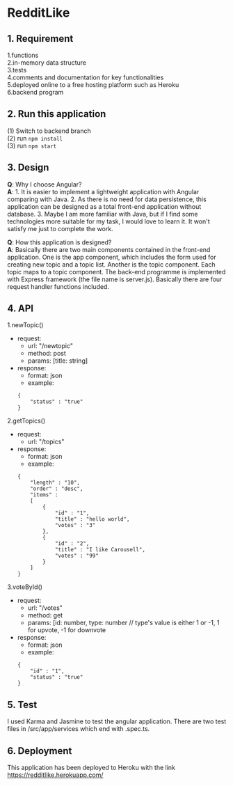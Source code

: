 # RedditLike

## 1. Requirement

1.functions<br/>
2.in-memory data structure<br/>
3.tests<br/>
4.comments and documentation for key functionalities<br/>
5.deployed online to a free hosting platform such as Heroku<br/>
6.backend program<br/>

## 2. Run this application
(1) Switch to backend branch<br>
(2) run `npm install`<br>
(3) run `npm start`<br>

## 3. Design
<b>Q</b>: Why I choose Angular?<br>
<b>A</b>: 1. It is easier to implement a lightweight application with Angular comparing with Java. 2. As there is no need for data persistence, this application can be designed as a total front-end application without database. 3. Maybe I am more familiar with Java, but if I find some technologies more suitable for my task, I would love to learn it. It won't satisfy me just to complete the work.<br>

<b>Q</b>: How this application is designed?<br>
<b>A</b>: Basically there are two main components contained in the front-end application. One is the app component, which includes the form used for creating new topic and a topic list. Another is the topic component. Each topic maps to a topic component. The back-end programme is implemented with Express framework (the file name is server.js). Basically there are four request handler functions included.<br>

## 4. API
1.newTopic()
- request:
    - url: "/newtopic"
    - method: post
    - params: [title: string]
- response:
    - format: json
    - example: 
    ```
    {
        "status" : "true"
    }
    ```

2.getTopics()
- request:
    - url: "/topics"
- response:
    - format: json
    - example:
    ```
    {
        "length" : "10",
        "order" : "desc",
        "items" : 
        [
            {
                "id" : "1",   
                "title" : "hello world",
                "votes" : "3"
            },
            {
                "id" : "2",
                "title" : "I like Carousell",
                "votes" : "99"
            }
        ]
    }
    ```

3.voteById()
- request:
    - url: "/votes"
    - method: get
    - params: [id: number, type: number   // type's value is either 1 or -1, 1 for upvote, -1 for downvote
- response: 
    - format: json
    - example: 
    ```
    {
        "id" : "1",   
        "status" : "true"
    }
    ```
## 5. Test

I used Karma and Jasmine to test the angular application. There are two test files in /src/app/services which end with .spec.ts.

## 6. Deployment

This application has been deployed to Heroku with the link https://redditlike.herokuapp.com/



